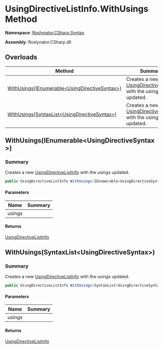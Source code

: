 # UsingDirectiveListInfo\.WithUsings Method

**Namespace**: [Roslynator.CSharp.Syntax](../../README.md)

**Assembly**: Roslynator\.CSharp\.dll

## Overloads

| Method | Summary |
| ------ | ------- |
| [WithUsings(IEnumerable\<UsingDirectiveSyntax>)](#Roslynator_CSharp_Syntax_UsingDirectiveListInfo_WithUsings_System_Collections_Generic_IEnumerable_Microsoft_CodeAnalysis_CSharp_Syntax_UsingDirectiveSyntax__) | Creates a new [UsingDirectiveListInfo](../README.md) with the usings updated\. |
| [WithUsings(SyntaxList\<UsingDirectiveSyntax>)](#Roslynator_CSharp_Syntax_UsingDirectiveListInfo_WithUsings_Microsoft_CodeAnalysis_SyntaxList_Microsoft_CodeAnalysis_CSharp_Syntax_UsingDirectiveSyntax__) | Creates a new [UsingDirectiveListInfo](../README.md) with the usings updated\. |

## WithUsings\(IEnumerable\<UsingDirectiveSyntax>\)<a name="Roslynator_CSharp_Syntax_UsingDirectiveListInfo_WithUsings_System_Collections_Generic_IEnumerable_Microsoft_CodeAnalysis_CSharp_Syntax_UsingDirectiveSyntax__"></a>

### Summary

Creates a new [UsingDirectiveListInfo](../README.md) with the usings updated\.

```csharp
public UsingDirectiveListInfo WithUsings(IEnumerable<UsingDirectiveSyntax> usings)
```

#### Parameters

| Name | Summary |
| ---- | ------- |
| usings | |

#### Returns

[UsingDirectiveListInfo](../README.md)

## WithUsings\(SyntaxList\<UsingDirectiveSyntax>\)<a name="Roslynator_CSharp_Syntax_UsingDirectiveListInfo_WithUsings_Microsoft_CodeAnalysis_SyntaxList_Microsoft_CodeAnalysis_CSharp_Syntax_UsingDirectiveSyntax__"></a>

### Summary

Creates a new [UsingDirectiveListInfo](../README.md) with the usings updated\.

```csharp
public UsingDirectiveListInfo WithUsings(SyntaxList<UsingDirectiveSyntax> usings)
```

#### Parameters

| Name | Summary |
| ---- | ------- |
| usings | |

#### Returns

[UsingDirectiveListInfo](../README.md)

